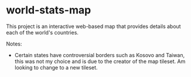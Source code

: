 # world-stats-map

This project is an interactive web-based map that provides details about each of the world's countries. 

Notes: 
- Certain states have controversial borders such as Kosovo and Taiwan, this was not my choice and is due to the creator of the map tileset. Am looking to change to a new tileset. 
